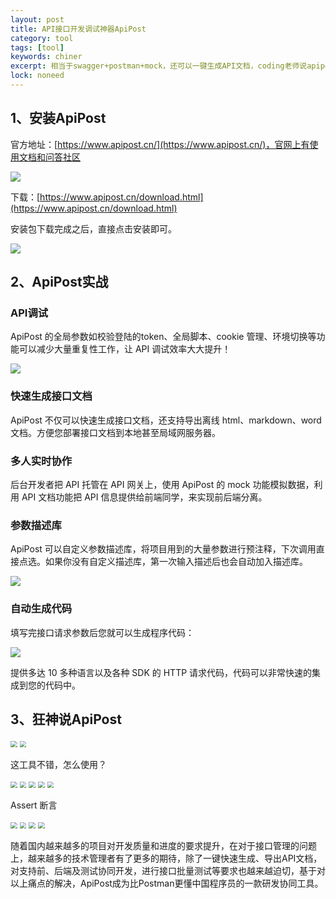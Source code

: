 ```yaml
---
layout: post
title: API接口开发调试神器ApiPost
category: tool
tags: [tool]
keywords: chiner
excerpt: 相当于swagger+postman+mock，还可以一键生成API文档，coding老师说apipost
lock: noneed
---
```


## 1、安装ApiPost

官方地址：[https://www.apipost.cn/](https://www.apipost.cn/)，官网上有使用文档和问答社区

![](/assets/images/2022/tool/apipost.jpg)

下载：[https://www.apipost.cn/download.html](https://www.apipost.cn/download.html)

安装包下载完成之后，直接点击安装即可。

![](/assets/images/2022/tool/apipost-2.jpg)

## 2、ApiPost实战

### API调试

ApiPost 的全局参数如校验登陆的token、全局脚本、cookie 管理、环境切换等功能可以减少大量重复性工作，让 API 调试效率大大提升！

![](/assets/images/2022/tool/apipost-3.jpg)

### 快速生成接口文档

ApiPost 不仅可以快速生成接口文档，还支持导出离线 html、markdown、word 文档。方便您部署接口文档到本地甚至局域网服务器。

### 多人实时协作

后台开发者把 API 托管在 API 网关上，使用 ApiPost 的 mock 功能模拟数据，利用 API 文档功能把 API 信息提供给前端同学，来实现前后端分离。

### 参数描述库

ApiPost 可以自定义参数描述库，将项目用到的大量参数进行预注释，下次调用直接点选。如果你没有自定义描述库，第一次输入描述后也会自动加入描述库。

![](/assets/images/2022/tool/apipost-3.jpg)

### 自动生成代码

填写完接口请求参数后您就可以生成程序代码：

![](/assets/images/2022/tool/apipost-5.jpg)

提供多达 10 多种语言以及各种 SDK 的 HTTP 请求代码，代码可以非常快速的集成到您的代码中。

## 3、狂神说ApiPost

<img src="/assets/images/2022/tool/coding-apipost-1.jpg" style="zoom:67%;" />

<img src="/assets/images/2022/tool/coding-apipost-2.jpg" style="zoom:67%;" />

这工具不错，怎么使用？

<img src="/assets/images/2022/tool/coding-apipost-3.jpg" style="zoom:67%;" />

<img src="/assets/images/2022/tool/coding-apipost-4.jpg" style="zoom:67%;" />

<img src="/assets/images/2022/tool/coding-apipost-5.jpg" style="zoom:67%;" />

<img src="/assets/images/2022/tool/coding-apipost-6.jpg" style="zoom:67%;" />

<img src="/assets/images/2022/tool/coding-apipost-7.jpg" style="zoom:67%;" />

Assert 断言

<img src="/assets/images/2022/tool/coding-apipost-8.jpg" style="zoom:67%;" />

<img src="/assets/images/2022/tool/coding-apipost-9.jpg" style="zoom:67%;" />

<img src="/assets/images/2022/tool/coding-apipost-10.jpg" style="zoom:67%;" />

<img src="/assets/images/2022/tool/coding-apipost-11.jpg" style="zoom:67%;" />

随着国内越来越多的项目对开发质量和进度的要求提升，在对于接口管理的问题上，越来越多的技术管理者有了更多的期待，除了一键快速生成、导出API文档，对支持前、后端及测试协同开发，进行接口批量测试等要求也越来越迫切，基于对以上痛点的解决，ApiPost成为比Postman更懂中国程序员的一款研发协同工具。